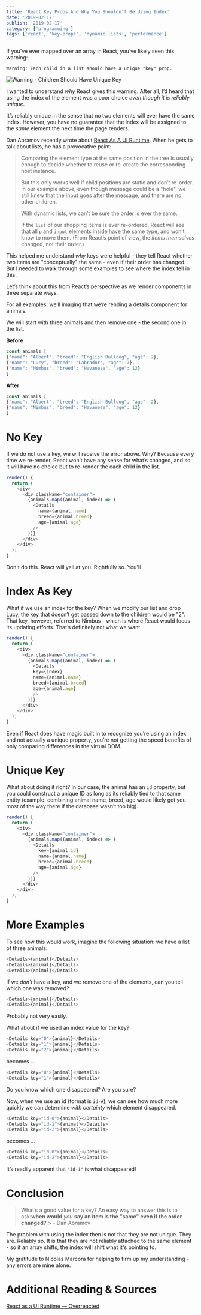 ```yaml
---
title: 'React Key Props And Why You Shouldn’t Be Using Index'
date: '2019-02-17'
publish: '2019-02-17'
category: ['programming']
tags: ['react', 'key-props', 'dynamic lists', 'performance']
---
```


If you’ve ever mapped over an array in React, you’ve likely seen this warning:

`Warning: Each child in a list should have a unique "key" prop.`

![Warning - Children Should Have Unique Key](https://res.cloudinary.com/scweiss1/image/upload/v1593194017/code-comments/react-key-props-and-why-you-should-not-use-index/warning-children-should-have-unique-key_lq9s2h.png)

I wanted to understand _why_ React gives this warning. After all, I’d heard that using the index of the element was a poor choice _even though it is reliably unique_.

It’s reliably unique in the sense that no two elements will ever have the same index. However, you have no guarantee that the index will be assigned to the _same_ element the next time the page renders.

Dan Abramov recently wrote about [React As A UI Runtime](https://overreacted.io/react-as-a-ui-runtime). When he gets to talk about lists, he has a provocative point:

> Comparing the element type at the same position in the tree is usually enough to decide whether to reuse or re-create the corresponding host instance.
>
> But this only works well if child positions are static and don’t re-order. In our example above, even though message could be a "hole", we still knew that the input goes after the message, and there are no other children.
>
> With dynamic lists, we can’t be sure the order is ever the same.
>
> If the `list` of our shopping items is ever re-ordered, React will see that all `p` and `input` elements inside have the same type, and won’t know to move them. (From React’s point of view, the _items themselves_ changed, not their order.)

This helped me understand _why_ keys were helpful - they tell React whether two items are "conceptually" the same - even if their order has changed. But I needed to walk through some examples to see where the index fell in this.

Let’s think about this from React’s perspective as we render components in three separate ways.

For all examples, we’ll imaging that we’re rending a details component for animals.

We will start with three animals and then remove one - the second one in the list.

**Before**

```javascript
const animals [
{"name": "Albert", "breed": "English Bulldog", "age": 2},
{"name": "Lucy", "breed": "Labrador", "age": 7},
{"name": "Nimbus", "breed": "Havanese", "age": 12}
]
```

**After**

```javascript
const animals [
{"name": "Albert", "breed": "English Bulldog", "age": 2},
{"name": "Nimbus", "breed": "Havanese", "age": 12}
]
```

# No Key

If we do not use a key, we will receive the error above.
Why? Because every time we re-render, React won’t have any sense for what’s changed, and so it will have no choice but to re-render the each child in the list.

```javascript
render() {
  return (
    <div>
      <div className="container">
        {animals.map((animal, index) => (
          <Details
            name={animal.name}
            breed={animal.breed}
            age={animal.age}
          />
        ))}
      </div>
    </div>
  );
}
```

Don't do this. React will yell at you. Rightfully so. You'll

# Index As Key

What if we use an index for the key?
When we modify our list and drop Lucy, the key that doesn’t get passed down to the children would be "2". That key, however, referred to Nimbus - which is where React would focus its updating efforts. That’s definitely not what we want.

```javascript
render() {
  return (
    <div>
      <div className="container">
        {animals.map((animal, index) => (
          <Details
          key={index}
          name={animal.name}
          breed={animal.breed}
          age={animal.age}
          />
        ))}
      </div>
    </div>
  );
}
```

Even if React does have magic built in to recognize you’re using an index and not actually a unique property, you’re not getting the speed benefits of only comparing differences in the virtual DOM.

# Unique Key

What about doing it right? In our case, the animal has an `id` property, but you could construct a unique ID as long as its reliably tied to that same entity (example: combining animal name, breed, age would likely get you most of the way there if the database wasn’t too big).

```javascript
render() {
  return (
    <div>
      <div className="container">
        {animals.map((animal, index) => (
          <Details
            key={animal.id}
            name={animal.name}
            breed={animal.breed}
            age={animal.age}
          />
        ))}
      </div>
    </div>
  );
}
```

# More Examples

To see how this would work, imagine the following situation: we have a list of three animals:

```javascript
<Details>{animal}</Details>
<Details>{animal}</Details>
<Details>{animal}</Details>
```

If we _don’t_ have a key, and we remove one of the elements, can you tell which one was removed?

```javascript
<Details>{animal}</Details>
<Details>{animal}</Details>
```

Probably not very easily.

What about if we used an index value for the key?

```javascript
<Details key="0">{animal}</Details>
<Details key="1">{animal}</Details>
<Details key="2">{animal}</Details>
```

becomes ...

```javascript
<Details key="0">{animal}</Details>
<Details key="1">{animal}</Details>
```

Do you know which one disappeared? Are you sure?

Now, when we use an id (format is `id-#`), we can see how much more quickly we can determine _with certainty_ which element disappeared.

```javascript
<Details key="id-0">{animal}</Details>
<Details key="id-1">{animal}</Details>
<Details key="id-2">{animal}</Details>
```

becomes ...

```javascript
<Details key="id-0">{animal}</Details>
<Details key="id-2">{animal}</Details>
```

It’s readily apparent that `"id-1"` is what disappeared!

# Conclusion

> What’s a good value for a key? An easy way to answer this is to ask:**when would** _you_ **say an item is the "same" even if the order changed?** > \- Dan Abramov

The problem with using the index then is not that they are not unique. They are. Reliably so. It is that they are not reliably attached to the same element - so if an array shifts, the index will shift what it's pointing to.

My gratitude to Nicolas Marcora for helping to firm up my understanding - any errors are mine alone.

# Additional Reading & Sources

[React as a UI Runtime — Overreacted](https://overreacted.io/react-as-a-ui-runtime/#lists)
